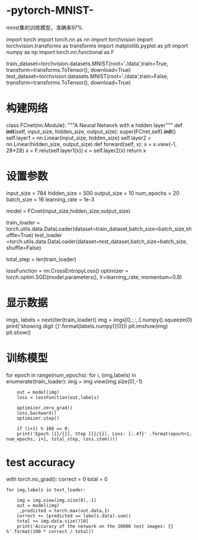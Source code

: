 # -pytorch-MNIST-
mnist集的训练模型，准确率97%

import torch
import torch.nn as nn
import torchvision
import torchvision.transforms as transforms
import matplotlib.pyplot as plt
import numpy as np
import torch.nn.functional as F

train_dataset=torchvision.datasets.MNIST(root='./data',train=True, transform=transforms.ToTensor(), download=True)
test_dataset=torchvision.datasets.MNIST(root='./data',train=False, transform=transforms.ToTensor(), download=True)

# 构建网络
class FCnet(nn.Module):
    """A Neural Network with a hidden layer"""
    def __init__(self, input_size, hidden_size, output_size):
        super(FCnet,self).__init__()
        self.layer1 = nn.Linear(input_size, hidden_size)
        self.layer2 = nn.Linear(hidden_size, output_size)
    def forward(self, x):
        x = x.view(-1, 28*28)
        x = F.relu(self.layer1(x))
        x = self.layer2(x) 
        return x

# 设置参数
input_size = 784
hidden_size = 500
output_size = 10
num_epochs = 20
batch_size = 16
learning_rate = 1e-3

model = FCnet(input_size,hidden_size,output_size)

train_loader = torch.utils.data.DataLoader(dataset=train_dataset,batch_size=batch_size,shuffle=True) 
test_loader =torch.utils.data.DataLoader(dataset=test_dataset,batch_size=batch_size, shuffle=False)

total_step = len(train_loader)

lossFunction = nn.CrossEntropyLoss()
optimizer = torch.optim.SGD(model.parameters(), lr=learning_rate, momentum=0.8)

# 显示数据
imgs, labels = next(iter(train_loader))
img = imgs[0,:,:,:].numpy().squeeze(0)
print('showing digit {}'.format(labels.numpy()[0]))
plt.imshow(img)
plt.show()

# 训练模型
for epoch in range(num_epochs):
    for i, (img,labels) in enumerate(train_loader):
        img = img.view(img.size(0),-1)
        
        out = model(img)
        loss = lossFunction(out,labels)
    
        optimizer.zero_grad()
        loss.backward()
        optimizer.step()
    
        if (i+1) % 100 == 0:
        print('Epoch [{}/{}], Step [{}/{}], Loss: {:.4f}' .format(epoch+1, num_epochs, i+1, total_step, loss.item()))

# test accuracy
with torch.no_grad():
    correct = 0
    total = 0
    
    for img,labels in test_loader:
        
        img = img.view(img.size(0),-1)
        out = model(img)
        _,predicted = torch.max(out.data,1) 
        correct += (predicted == labels.data).sum() 
        total += img.data.size()[0]
        print('Accuracy of the network on the 10000 test images: {} %'.format(100 * correct / total))
